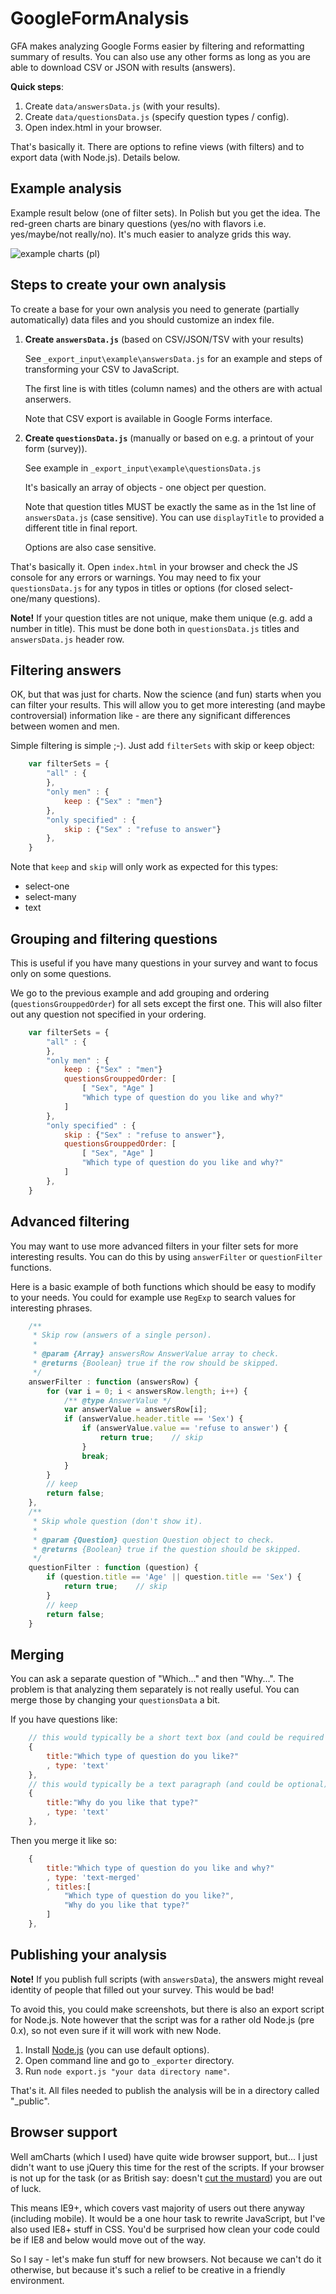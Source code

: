GoogleFormAnalysis
==================

GFA makes analyzing Google Forms easier by filtering and reformatting summary of results.
You can also use any other forms as long as you are able to download CSV or JSON with results (answers).

**Quick steps**:
1. Create `data/answersData.js` (with your results).
1. Create `data/questionsData.js` (specify question types / config).
1. Open index.html in your browser.

That's basically it. There are options to refine views (with filters) and to export data (with Node.js). Details below.

Example analysis
---------------------------------

Example result below (one of filter sets). In Polish but you get the idea. The red-green charts are binary questions (yes/no with flavors i.e. yes/maybe/not really/no). It's much easier to analyze grids this way.  

![example charts (pl)](https://raw.github.com/Eccenux/GoogleFormAnalysis/master/_extra/screenshot-medium.jpg)

Steps to create your own analysis
---------------------------------

To create a base for your own analysis you need to generate (partially automatically) data files
and you should customize an index file.

1.	**Create `answersData.js`** (based on CSV/JSON/TSV with your results)

	See `_export_input\example\answersData.js` for an example and steps of transforming your CSV to JavaScript.
	
	The first line is with titles (column names) and the others are with actual anserwers.
	
	Note that CSV export is available in Google Forms interface.

1.	**Create `questionsData.js`** (manually or based on e.g. a printout of your form (survey)).

	See example in `_export_input\example\questionsData.js`
	
	It's basically an array of objects - one object per question.

	Note that question titles MUST be exactly the same as in the 1st line of `answersData.js` (case sensitive). You can use `displayTitle` to provided a different title in final report.
	
	Options are also case sensitive.

That's basically it. Open `index.html` in your browser and check the JS console for any errors or warnings.
You may need to fix your `questionsData.js` for any typos in titles or options (for closed select-one/many questions).

**Note!** If your question titles are not unique, make them unique (e.g. add a number in title).
This must be done both in `questionsData.js` titles and `answersData.js` header row.

Filtering answers
-----------------

OK, but that was just for charts. Now the science (and fun) starts when you can filter your results.
This will allow you to get more interesting (and maybe controversial) information like -
are there any significant differences between women and men.

Simple filtering is simple ;-). Just add `filterSets` with skip or keep object:
```javascript
	var filterSets = {
		"all" : {
		},
		"only men" : {
			keep : {"Sex" : "men"}
		},
		"only specified" : {
			skip : {"Sex" : "refuse to answer"}
		},
	}
```

Note that `keep` and `skip` will only work as expected for this types:

* select-one
* select-many
* text

Grouping and filtering questions
--------------------------------

This is useful if you have many questions in your survey and want to focus only on some questions.

We go to the previous example and add grouping and ordering (`questionsGrouppedOrder`) for
all sets except the first one. This will also filter out any question not specified in your ordering.
```javascript
	var filterSets = {
		"all" : {
		},
		"only men" : {
			keep : {"Sex" : "men"}
			questionsGrouppedOrder: [
				[ "Sex", "Age" ]
				"Which type of question do you like and why?"
			]
		},
		"only specified" : {
			skip : {"Sex" : "refuse to answer"},
			questionsGrouppedOrder: [
				[ "Sex", "Age" ]
				"Which type of question do you like and why?"
			]
		},
	}
```

Advanced filtering
------------------
You may want to use more advanced filters in your filter sets for more interesting results. You can do this by using `answerFilter` or `questionFilter` functions.

Here is a basic example of both functions which should be easy to modify to your needs. You could for example use `RegExp` to search values for interesting phrases.
```javascript
	/**
	 * Skip row (answers of a single person).
	 *
	 * @param {Array} answersRow AnswerValue array to check.
	 * @returns {Boolean} true if the row should be skipped.
	 */
	answerFilter : function (answersRow) {
		for (var i = 0; i < answersRow.length; i++) {
			/** @type AnswerValue */
			var answerValue = answersRow[i];
			if (answerValue.header.title == 'Sex') {
				if (answerValue.value == 'refuse to answer') {
					return true;	// skip
				}
				break;
			}
		}
		// keep
		return false;
	},
	/**
	 * Skip whole question (don't show it).
	 *
	 * @param {Question} question Question object to check.
	 * @returns {Boolean} true if the question should be skipped.
	 */
	questionFilter : function (question) {
		if (question.title == 'Age' || question.title == 'Sex') {
			return true;	// skip
		}
		// keep
		return false;
	}
```

Merging
-------

You can ask a separate question of "Which..." and then "Why...".
The problem is that analyzing them separately is not really useful.
You can merge those by changing your `questionsData` a bit.

If you have questions like:
```javascript
	// this would typically be a short text box (and could be required in an original form)
	{
		title:"Which type of question do you like?"
		, type: 'text'
	},
	// this would typically be a text paragraph (and could be optional)
	{
		title:"Why do you like that type?"
		, type: 'text'
	},
```

Then you merge it like so:
```javascript
	{
		title:"Which type of question do you like and why?"
		, type: 'text-merged'
		, titles:[
			"Which type of question do you like?",
			"Why do you like that type?"
		]
	},
```

Publishing your analysis
------------------------

**Note!** If you publish full scripts (with `answersData`), the answers might reveal identity of people that filled out your survey. This would be bad!

To avoid this, you could make screenshots, but there is also an export script for Node.js.
Note however that the script was for a rather old Node.js (pre 0.x), so not even sure if it will work with new Node.

1.	Install [Node.js](http://nodejs.org/) (you can use default options).
2.	Open command line and go to `_exporter` directory.
3.	Run `node export.js "your data directory name"`.

That's it. All files needed to publish the analysis will be in a directory called "_public".

Browser support
---------------

Well amCharts (which I used) have quite wide browser support, but... I just didn't want to use jQuery this time for the rest of the scripts. If your browser is not up for the task (or as British say: doesn't [cut the mustard](http://responsivenews.co.uk/post/18948466399/cutting-the-mustard)) you are out of luck.

This means IE9+, which covers vast majority of users out there anyway (including mobile). It would be a one hour task to rewrite JavaScript, but I've also used IE8+ stuff in CSS. You'd be surprised how clean your code could be if IE8 and below would move out of the way.

So I say - let's make fun stuff for new browsers. Not because we can't do it otherwise, but because it's such a relief to be creative in a friendly environment.

